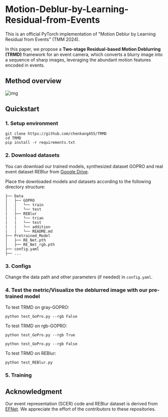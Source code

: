 # Motion-Deblur-by-Learning-Residual-from-Events
This is an official PyTorch implementation of "Motion Deblur by Learning Residual from Events"  (TMM 2024).

In this paper, we propose a **Two-stage Residual-based Motion Deblurring (TRMD)** framework for an event camera, which converts a blurry image into a sequence of sharp images, leveraging the abundant motion features encoded in events.

## Method overview
![img](https://github.com/chenkang455/Motion-Deblur-by-Learning-Residual-from-Events/assets/72788314/5feb49ae-f32d-4710-a249-e2b60c7ae842)

## Quickstart
### 1. Setup environment

```
git clone https://github.com/chenkang455/TRMD
cd TRMD
pip install -r requirements.txt
```
### 2. Download datasets
You can download our trained models, synthesized dataset GOPRO and real event dataset REBlur from [Google Drive](). 

Place the downloaded models and datasets according to the following directory structure:
```                                                                                            
├── Data                                                                                                                                                            
│   ├── GOPRO                                                                                              
│   │   └── train                                                                                                                             
│   │   └── test                                                                                    
|   ├── REBlur
|   |   └── trian
|   |   └── test   
|   |   └── addition
|   |   └── README.md 
├── Pretrained_Model
│   ├── RE_Net.pth 
│   ├── RE_Net_rgb.pth 
├── config.yaml
├── ...
```

### 3. Configs
Change the data path and other parameters (if needed) in ```config.yaml```. 

### 4. Test the metric/Visualize the deblurred image with our pre-trained model
To test TRMD on gray-GOPRO:
```
python test_GoPro.py --rgb False
```
To test TRMD on rgb-GOPRO:
```
python test_GoPro.py --rgb True
```
```
python test_GoPro.py --rgb False
```
To test TRMD on REBlur:
```
python test_REBlur.py 
```


### 5. Training


## Acknowledgment

Our event representation (SCER) code and REBlur dataset is derived from [EFNet](https://github.com/AHupuJR/EFNet). We appreciate the effort of the contributors to these repositories.
